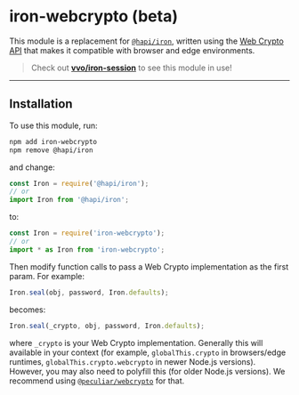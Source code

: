 # iron-webcrypto (beta)

This module is a replacement for [`@hapi/iron`](https://hapi.dev/module/iron/),
written using the
[Web Crypto API](https://developer.mozilla.org/en-US/docs/Web/API/Web_Crypto_API)
that makes it compatible with browser and edge environments.

> Check out [**vvo/iron-session**](https://github.com/vvo/iron-session) to see
> this module in use!

---

## Installation

To use this module, run:

```sh
npm add iron-webcrypto
npm remove @hapi/iron
```

and change:

```js
const Iron = require('@hapi/iron');
// or
import Iron from '@hapi/iron';
```

to:

```js
const Iron = require('iron-webcrypto');
// or
import * as Iron from 'iron-webcrypto';
```

Then modify function calls to pass a Web Crypto implementation as the first
param. For example:

```js
Iron.seal(obj, password, Iron.defaults);
```

becomes:

```js
Iron.seal(_crypto, obj, password, Iron.defaults);
```

where `_crypto` is your Web Crypto implementation. Generally this will available
in your context (for example, `globalThis.crypto` in browsers/edge runtimes,
`globalThis.crypto.webcrypto` in newer Node.js versions). However, you may also
need to polyfill this (for older Node.js versions). We recommend using
[`@peculiar/webcrypto`](https://www.npmjs.com/package/@peculiar/webcrypto) for
that.
